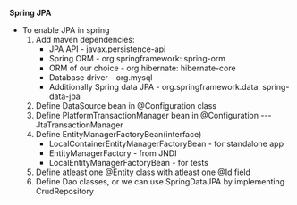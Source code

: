 **Spring JPA**

* To enable JPA in spring
  1. Add maven dependencies:
     * JPA API - javax.persistence-api
     * Spring ORM - org.springframework: spring-orm
     * ORM of our choice - org.hibernate: hibernate-core
     * Database driver - org.mysql
     * Additionally Spring data JPA - org.springframework.data: spring-data-jpa
  2. Define DataSource bean in @Configuration class
  3. Define PlatformTransactionManager bean in @Configuration --- JtaTransactionManager
  4. Define EntityManagerFactoryBean(interface)
     * LocalContainerEntityManagerFactoryBean - for standalone app
     * EntityManagerFactory - from JNDI
     * LocalEntityManagerFactoryBean - for tests
  5. Define atleast one @Entity class with atleast one @Id field
  6. Define Dao classes, or we can use SpringDataJPA by implementing CrudRepository
